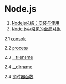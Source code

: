 # Node.js
1. [Nodejs总结：安装与使用](./Nodejs总结：安装与使用.md)
2. [Node.js中常见的全局对象](./Node.js中常见的全局对象.md)

2.1 [console](./Node.js中常见的全局对象.md#console)

2.2 [process](./Node.js中常见的全局对象.md#process)

2.3 [__filename](./Node.js中常见的全局对象.md#__filename)

2.4 [__dirname](./Node.js中常见的全局对象.md#__dirname)

2.4 [定时器函数](./Node.js中常见的全局对象.md#定时器函数)
